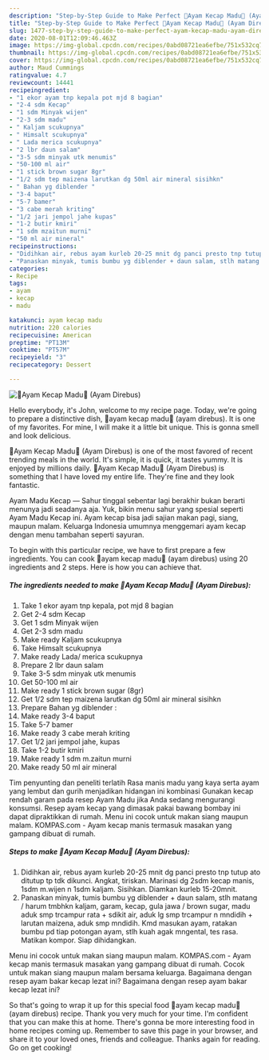 ```yaml
---
description: "Step-by-Step Guide to Make Perfect 🐓Ayam Kecap Madu🐓 (Ayam Direbus)"
title: "Step-by-Step Guide to Make Perfect 🐓Ayam Kecap Madu🐓 (Ayam Direbus)"
slug: 1477-step-by-step-guide-to-make-perfect-ayam-kecap-madu-ayam-direbus
date: 2020-08-01T12:09:46.463Z
image: https://img-global.cpcdn.com/recipes/0abd08721ea6efbe/751x532cq70/🐓ayam-kecap-madu🐓-ayam-direbus-foto-resep-utama.jpg
thumbnail: https://img-global.cpcdn.com/recipes/0abd08721ea6efbe/751x532cq70/🐓ayam-kecap-madu🐓-ayam-direbus-foto-resep-utama.jpg
cover: https://img-global.cpcdn.com/recipes/0abd08721ea6efbe/751x532cq70/🐓ayam-kecap-madu🐓-ayam-direbus-foto-resep-utama.jpg
author: Maud Cummings
ratingvalue: 4.7
reviewcount: 14441
recipeingredient:
- "1 ekor ayam tnp kepala pot mjd 8 bagian"
- "2-4 sdm Kecap"
- "1 sdm Minyak wijen"
- "2-3 sdm madu"
- " Kaljam scukupnya"
- " Himsalt scukupnya"
- " Lada merica scukupnya"
- "2 lbr daun salam"
- "3-5 sdm minyak utk menumis"
- "50-100 ml air"
- "1 stick brown sugar 8gr"
- "1/2 sdm tep maizena larutkan dg 50ml air mineral sisihkn"
- " Bahan yg diblender "
- "3-4 baput"
- "5-7 bamer"
- "3 cabe merah kriting"
- "1/2 jari jempol jahe kupas"
- "1-2 butir kmiri"
- "1 sdm mzaitun murni"
- "50 ml air mineral"
recipeinstructions:
- "Didihkan air, rebus ayam kurleb 20-25 mnit dg panci presto tnp tutup ato ditutup tp tdk dikunci. Angkat, tiriskan. Marinasi dg 2sdm kecap manis, 1sdm m.wijen n 1sdm kaljam. Sisihkan. Diamkan kurleb 15-20mnit."
- "Panaskan minyak, tumis bumbu yg diblender + daun salam, stlh matang / harum tmbhkn kaljam, garam, kecap, gula jawa / brown sugar, madu aduk smp trcampur rata + sdikit air, aduk lg smp trcampur n mndidih + larutan maizena, aduk smp mndidih. Kmd masukan ayam, ratakan bumbu pd tiap potongan ayam, stlh kuah agak mngental, tes rasa. Matikan kompor. Siap dihidangkan."
categories:
- Recipe
tags:
- ayam
- kecap
- madu

katakunci: ayam kecap madu 
nutrition: 220 calories
recipecuisine: American
preptime: "PT13M"
cooktime: "PT57M"
recipeyield: "3"
recipecategory: Dessert

---
```



![🐓Ayam Kecap Madu🐓 (Ayam Direbus)](https://img-global.cpcdn.com/recipes/0abd08721ea6efbe/751x532cq70/🐓ayam-kecap-madu🐓-ayam-direbus-foto-resep-utama.jpg)

Hello everybody, it's John, welcome to my recipe page. Today, we're going to prepare a distinctive dish, 🐓ayam kecap madu🐓 (ayam direbus). It is one of my favorites. For mine, I will make it a little bit unique. This is gonna smell and look delicious.

🐓Ayam Kecap Madu🐓 (Ayam Direbus) is one of the most favored of recent trending meals in the world. It's simple, it is quick, it tastes yummy. It is enjoyed by millions daily. 🐓Ayam Kecap Madu🐓 (Ayam Direbus) is something that I have loved my entire life. They're fine and they look fantastic.

Ayam Madu Kecap — Sahur tinggal sebentar lagi berakhir bukan berarti menunya jadi seadanya aja. Yuk, bikin menu sahur yang spesial seperti Ayam Madu Kecap ini. Ayam kecap bisa jadi sajian makan pagi, siang, maupun malam. Keluarga Indonesia umumnya menggemari ayam kecap dengan menu tambahan seperti sayuran.


To begin with this particular recipe, we have to first prepare a few ingredients. You can cook 🐓ayam kecap madu🐓 (ayam direbus) using 20 ingredients and 2 steps. Here is how you can achieve that.

<!--inarticleads1-->

##### The ingredients needed to make 🐓Ayam Kecap Madu🐓 (Ayam Direbus):

1. Take 1 ekor ayam tnp kepala, pot mjd 8 bagian
1. Get 2-4 sdm Kecap
1. Get 1 sdm Minyak wijen
1. Get 2-3 sdm madu
1. Make ready  Kaljam scukupnya
1. Take  Himsalt scukupnya
1. Make ready  Lada/ merica scukupnya
1. Prepare 2 lbr daun salam
1. Take 3-5 sdm minyak utk menumis
1. Get 50-100 ml air
1. Make ready 1 stick brown sugar (8gr)
1. Get 1/2 sdm tep maizena larutkan dg 50ml air mineral sisihkn
1. Prepare  Bahan yg diblender :
1. Make ready 3-4 baput
1. Take 5-7 bamer
1. Make ready 3 cabe merah kriting
1. Get 1/2 jari jempol jahe, kupas
1. Take 1-2 butir kmiri
1. Make ready 1 sdm m.zaitun murni
1. Make ready 50 ml air mineral


Tim penyunting dan peneliti terlatih Rasa manis madu yang kaya serta ayam yang lembut dan gurih menjadikan hidangan ini kombinasi Gunakan kecap rendah garam pada resep Ayam Madu jika Anda sedang mengurangi konsumsi. Resep ayam kecap yang dimasak pakai bawang bombay ini dapat dipraktikkan di rumah. Menu ini cocok untuk makan siang maupun malam. KOMPAS.com - Ayam kecap manis termasuk masakan yang gampang dibuat di rumah. 

<!--inarticleads2-->

##### Steps to make 🐓Ayam Kecap Madu🐓 (Ayam Direbus):

1. Didihkan air, rebus ayam kurleb 20-25 mnit dg panci presto tnp tutup ato ditutup tp tdk dikunci. Angkat, tiriskan. Marinasi dg 2sdm kecap manis, 1sdm m.wijen n 1sdm kaljam. Sisihkan. Diamkan kurleb 15-20mnit.
1. Panaskan minyak, tumis bumbu yg diblender + daun salam, stlh matang / harum tmbhkn kaljam, garam, kecap, gula jawa / brown sugar, madu aduk smp trcampur rata + sdikit air, aduk lg smp trcampur n mndidih + larutan maizena, aduk smp mndidih. Kmd masukan ayam, ratakan bumbu pd tiap potongan ayam, stlh kuah agak mngental, tes rasa. Matikan kompor. Siap dihidangkan.


Menu ini cocok untuk makan siang maupun malam. KOMPAS.com - Ayam kecap manis termasuk masakan yang gampang dibuat di rumah. Cocok untuk makan siang maupun malam bersama keluarga. Bagaimana dengan resep ayam bakar kecap lezat ini? Bagaimana dengan resep ayam bakar kecap lezat ini? 

So that's going to wrap it up for this special food 🐓ayam kecap madu🐓 (ayam direbus) recipe. Thank you very much for your time. I'm confident that you can make this at home. There's gonna be more interesting food in home recipes coming up. Remember to save this page in your browser, and share it to your loved ones, friends and colleague. Thanks again for reading. Go on get cooking!
